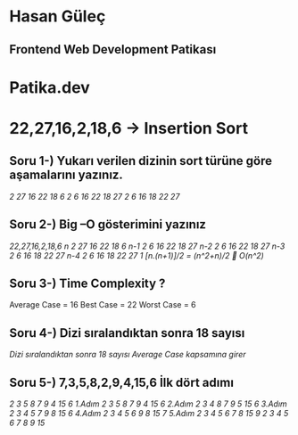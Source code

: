 # Hasan Güleç
## Frontend Web Development Patikası
# Patika.dev
# 22,27,16,2,18,6    -> Insertion Sort
## Soru 1-) Yukarı verilen dizinin sort türüne göre aşamalarını yazınız.
*2 27 16 22 18 6*
*2 6 16 22 18 27*
*2 6 16 18 22 27*
## Soru 2-) Big –O gösterimini yazınız
*22,27,16,2,18,6     n*
*2 27 16 22 18 6     n-1*
*2 6 16 22 18 27     n-2*
*2 6 16 22 18 27     n-3*
*2 6 16 18 22 27	 n-4*
*2 6 16 18 22 27     1                      [n.(n+1)]/2 = (n^2+n)/2     O(n^2)*
## Soru 3-) Time Complexity ?
Average Case = 16
Best Case = 22
Worst Case = 6
## Soru 4-) Dizi sıralandıktan sonra 18 sayısı
*Dizi sıralandıktan sonra 18 sayısı Average Case kapsamına girer*
## Soru 5-) 7,3,5,8,2,9,4,15,6  İlk dört adımı 
*2 3 5 8 7 9 4 15 6		1.Adım*
*2 3 5 8 7 9 4 15 6		2.Adım*
*2 3 4 8 7 9 5 15 6		3.Adım*
*2 3 4 5 7 9 8 15 6		4.Adım*
*2 3 4 5 6 9 8 15 7		5.Adım*
*2 3 4 5 6 7 8 15 9*
*2 3 4 5 6 7 8 9 15*
